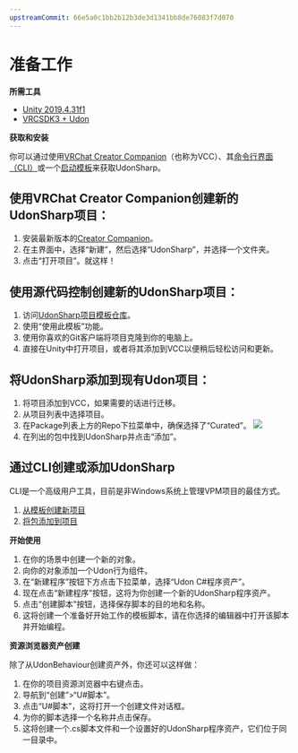 ```yaml
---
upstreamCommit: 66e5a0c1bb2b12b3de3d1341bb8de76083f7d070
---
```


# 准备工作

**所需工具**
- [Unity 2019.4.31f1](https://unity3d.com/get-unity/download/archive)
- [VRCSDK3 + Udon](https://vrchat.com/home/download)

**获取和安装**

你可以通过使用[VRChat Creator Companion](https://vcc.docs.vrchat.com/)（也称为VCC）、其[命令行界面（CLI）](https://vcc.docs.vrchat.com/vpm/cli/)或一个[启动模板](https://github.com/vrchat-community/template-udonsharp)来获取UdonSharp。

## 使用VRChat Creator Companion创建新的UdonSharp项目：
1. 安装最新版本的[Creator Companion](https://vrchat.com/home/download)。
2. 在主界面中，选择“新建”，然后选择“UdonSharp”，并选择一个文件夹。
3. 点击“打开项目”。就这样！

## 使用源代码控制创建新的UdonSharp项目：
1. 访问[UdonSharp项目模板仓库](https://github.com/vrchat-community/template-udonsharp)。
2. 使用“使用此模板”功能。
3. 使用你喜欢的Git客户端将项目克隆到你的电脑上。
4. 直接在Unity中打开项目，或者将其添加到VCC以便稍后轻松访问和更新。

## 将UdonSharp添加到现有Udon项目：
1. 将项目添加到VCC，如果需要的话进行迁移。
2. 从项目列表中选择项目。
3. 在Package列表上方的Repo下拉菜单中，确保选择了“Curated”。
   ![](/udonsharp.docs.vrchat.com/images/repos-official-curated.png)
4. 在列出的包中找到UdonSharp并点击“添加”。

## 通过CLI创建或添加UdonSharp
CLI是一个高级用户工具，目前是非Windows系统上管理VPM项目的最佳方式。
1. [从模板创建新项目](https://vcc.docs.vrchat.com/vpm/cli/#new)
2. [将包添加到项目](https://vcc.docs.vrchat.com/vpm/cli/#add-package)

**开始使用**

1. 在你的场景中创建一个新的对象。
2. 向你的对象添加一个Udon行为组件。
3. 在“新建程序”按钮下方点击下拉菜单，选择“Udon C#程序资产”。
4. 现在点击“新建程序”按钮，这将为你创建一个新的UdonSharp程序资产。
5. 点击“创建脚本”按钮，选择保存脚本的目的地和名称。
6. 这将创建一个准备好开始工作的模板脚本，请在你选择的编辑器中打开该脚本并开始编程。

**资源浏览器资产创建**

除了从UdonBehaviour创建资产外，你还可以这样做：
1. 在你的项目资源浏览器中右键点击。
2. 导航到“创建”>“U#脚本”。
3. 点击“U#脚本”，这将打开一个创建文件对话框。
4. 为你的脚本选择一个名称并点击保存。
5. 这将创建一个.cs脚本文件和一个设置好的UdonSharp程序资产，它们位于同一目录中。